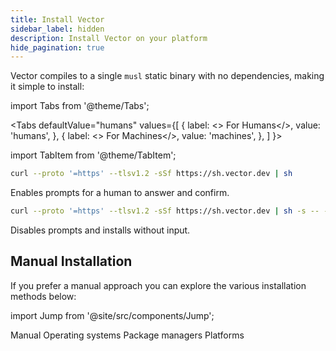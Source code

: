 ```yaml
---
title: Install Vector
sidebar_label: hidden
description: Install Vector on your platform
hide_pagination: true
---
```


Vector compiles to a single `musl` static binary with no dependencies, making it
simple to install:

import Tabs from '@theme/Tabs';

<Tabs
  defaultValue="humans"
  values={[
    { label: <><i className="feather icon-user-check"></i> For Humans</>, value: 'humans', },
    { label: <><i className="feather icon-cpu"></i> For Machines</>, value: 'machines', },
  ]
}>

import TabItem from '@theme/TabItem';

<TabItem value="humans">

```bash
curl --proto '=https' --tlsv1.2 -sSf https://sh.vector.dev | sh
```

Enables prompts for a human to answer and confirm.

</TabItem>
<TabItem value="machines">

```bash
curl --proto '=https' --tlsv1.2 -sSf https://sh.vector.dev | sh -s -- -y
```

Disables prompts and installs without input.

</TabItem>
</Tabs>

## Manual Installation

If you prefer a manual approach you can explore the various installation
methods below:

import Jump from '@site/src/components/Jump';

<Jump to="manual">Manual</Jump>
<Jump to="operating-systems">Operating systems</Jump>
<Jump to="package-managers">Package managers</Jump>
<Jump to="platforms">Platforms</Jump>



